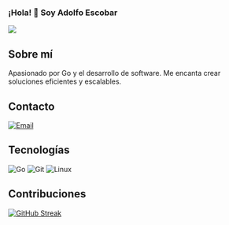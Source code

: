 ### ¡Hola! 👋 Soy Adolfo Escobar

![](https://komarev.com/ghpvc/?username=AdolfoEscobar)

## Sobre mí
Apasionado por Go y el desarrollo de software. Me encanta crear soluciones eficientes y escalables.

## Contacto
[![Email](https://img.shields.io/badge/-Email-D14836?style=flat-square&logo=gmail&logoColor=white)](mailto:adolfoescobarpe@gmail.com)

## Tecnologías
![Go](https://img.shields.io/badge/-Go-00ADD8?style=flat-square&logo=go&logoColor=white)
![Git](https://img.shields.io/badge/-Git-F05032?style=flat-square&logo=git&logoColor=white)
![Linux](https://img.shields.io/badge/-Linux-FCC624?style=flat-square&logo=linux&logoColor=black)

## Contribuciones
[![GitHub Streak](https://github-readme-streak-stats.herokuapp.com/?user=AdolfoEscobar&theme=dark)](https://git.io/streak-stats)

